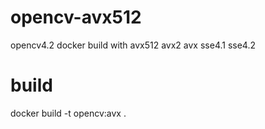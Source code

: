 # opencv-avx512
opencv4.2 docker build with avx512 avx2 avx sse4.1 sse4.2 

# build
docker build -t opencv:avx .
